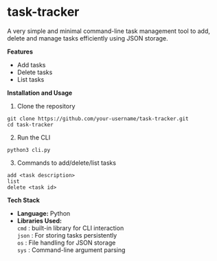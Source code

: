 # task-tracker

A very simple and minimal command-line task management tool to add, delete and manage tasks efficiently using JSON storage.

**Features**
- Add tasks
- Delete tasks
- List tasks

**Installation and Usage**
1. Clone the repository
```
git clone https://github.com/your-username/task-tracker.git
cd task-tracker
```
2. Run the CLI
```
python3 cli.py
```
3. Commands to add/delete/list tasks
```
add <task description>
list
delete <task id>
```
**Tech Stack**
- **Language:** Python
- **Libraries Used:** \
  ```cmd``` : built-in library for CLI interaction \
  ```json``` : For storing tasks persistently \
  ```os``` : File handling for JSON storage \
  ```sys``` : Command-line argument parsing
